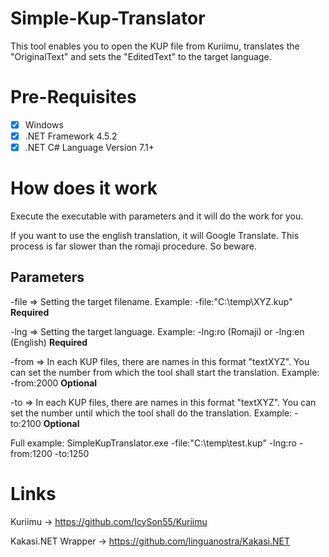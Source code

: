 # Simple-Kup-Translator
This tool enables you to open the KUP file from Kuriimu, translates the "OriginalText" and sets the "EditedText" to the target language.

# Pre-Requisites
- [x] Windows
- [x] .NET Framework 4.5.2
- [x] .NET C# Language Version 7.1+

# How does it work
Execute the executable with parameters and it will do the work for you.

If you want to use the english translation, it will Google Translate. This process is far slower than the romaji procedure. So beware.

## Parameters
-file => Setting the target filename. Example: -file:"C:\temp\XYZ.kup" **Required**

-lng => Setting the target language. Example: -lng:ro (Romaji) or -lng:en (English) **Required**

-from => In each KUP files, there are names in this format "textXYZ". You can set the number from which the tool shall start the translation. Example: -from:2000 **Optional**

-to => In each KUP files, there are names in this format "textXYZ". You can set the number until which the tool shall do the translation. Example: -to:2100 **Optional**

Full example: SimpleKupTranslator.exe -file:"C:\temp\test.kup" -lng:ro -from:1200 -to:1250

# Links
Kuriimu -> https://github.com/IcySon55/Kuriimu

Kakasi.NET Wrapper -> https://github.com/linguanostra/Kakasi.NET

